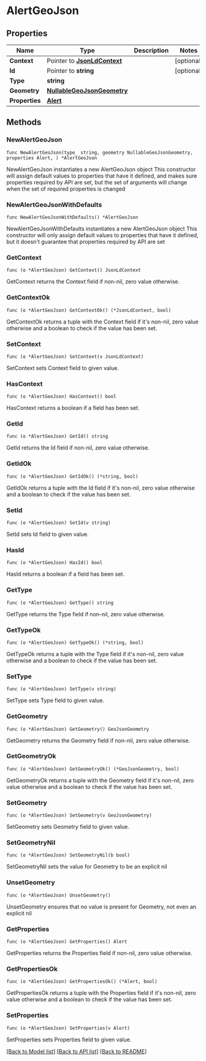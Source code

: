# AlertGeoJson

## Properties

Name | Type | Description | Notes
------------ | ------------- | ------------- | -------------
**Context** | Pointer to [**JsonLdContext**](JsonLdContext.md) |  | [optional] 
**Id** | Pointer to **string** |  | [optional] 
**Type** | **string** |  | 
**Geometry** | [**NullableGeoJsonGeometry**](GeoJsonGeometry.md) |  | 
**Properties** | [**Alert**](Alert.md) |  | 

## Methods

### NewAlertGeoJson

`func NewAlertGeoJson(type_ string, geometry NullableGeoJsonGeometry, properties Alert, ) *AlertGeoJson`

NewAlertGeoJson instantiates a new AlertGeoJson object
This constructor will assign default values to properties that have it defined,
and makes sure properties required by API are set, but the set of arguments
will change when the set of required properties is changed

### NewAlertGeoJsonWithDefaults

`func NewAlertGeoJsonWithDefaults() *AlertGeoJson`

NewAlertGeoJsonWithDefaults instantiates a new AlertGeoJson object
This constructor will only assign default values to properties that have it defined,
but it doesn't guarantee that properties required by API are set

### GetContext

`func (o *AlertGeoJson) GetContext() JsonLdContext`

GetContext returns the Context field if non-nil, zero value otherwise.

### GetContextOk

`func (o *AlertGeoJson) GetContextOk() (*JsonLdContext, bool)`

GetContextOk returns a tuple with the Context field if it's non-nil, zero value otherwise
and a boolean to check if the value has been set.

### SetContext

`func (o *AlertGeoJson) SetContext(v JsonLdContext)`

SetContext sets Context field to given value.

### HasContext

`func (o *AlertGeoJson) HasContext() bool`

HasContext returns a boolean if a field has been set.

### GetId

`func (o *AlertGeoJson) GetId() string`

GetId returns the Id field if non-nil, zero value otherwise.

### GetIdOk

`func (o *AlertGeoJson) GetIdOk() (*string, bool)`

GetIdOk returns a tuple with the Id field if it's non-nil, zero value otherwise
and a boolean to check if the value has been set.

### SetId

`func (o *AlertGeoJson) SetId(v string)`

SetId sets Id field to given value.

### HasId

`func (o *AlertGeoJson) HasId() bool`

HasId returns a boolean if a field has been set.

### GetType

`func (o *AlertGeoJson) GetType() string`

GetType returns the Type field if non-nil, zero value otherwise.

### GetTypeOk

`func (o *AlertGeoJson) GetTypeOk() (*string, bool)`

GetTypeOk returns a tuple with the Type field if it's non-nil, zero value otherwise
and a boolean to check if the value has been set.

### SetType

`func (o *AlertGeoJson) SetType(v string)`

SetType sets Type field to given value.


### GetGeometry

`func (o *AlertGeoJson) GetGeometry() GeoJsonGeometry`

GetGeometry returns the Geometry field if non-nil, zero value otherwise.

### GetGeometryOk

`func (o *AlertGeoJson) GetGeometryOk() (*GeoJsonGeometry, bool)`

GetGeometryOk returns a tuple with the Geometry field if it's non-nil, zero value otherwise
and a boolean to check if the value has been set.

### SetGeometry

`func (o *AlertGeoJson) SetGeometry(v GeoJsonGeometry)`

SetGeometry sets Geometry field to given value.


### SetGeometryNil

`func (o *AlertGeoJson) SetGeometryNil(b bool)`

 SetGeometryNil sets the value for Geometry to be an explicit nil

### UnsetGeometry
`func (o *AlertGeoJson) UnsetGeometry()`

UnsetGeometry ensures that no value is present for Geometry, not even an explicit nil
### GetProperties

`func (o *AlertGeoJson) GetProperties() Alert`

GetProperties returns the Properties field if non-nil, zero value otherwise.

### GetPropertiesOk

`func (o *AlertGeoJson) GetPropertiesOk() (*Alert, bool)`

GetPropertiesOk returns a tuple with the Properties field if it's non-nil, zero value otherwise
and a boolean to check if the value has been set.

### SetProperties

`func (o *AlertGeoJson) SetProperties(v Alert)`

SetProperties sets Properties field to given value.



[[Back to Model list]](../README.md#documentation-for-models) [[Back to API list]](../README.md#documentation-for-api-endpoints) [[Back to README]](../README.md)


